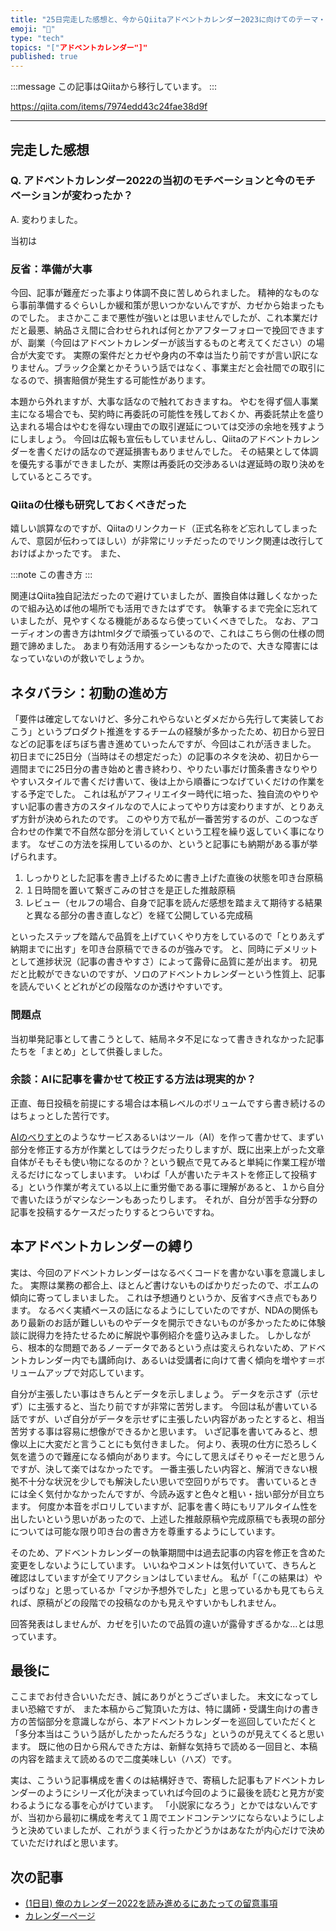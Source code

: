 ```yaml
---
title: "25日完走した感想と、今からQiitaアドベントカレンダー2023に向けてのテーマ・抱負"
emoji: "📝"
type: "tech"
topics: "["アドベントカレンダー"]"
published: true
---
```


:::message
この記事はQiitaから移行しています。
:::

https://qiita.com/items/7974edd43c24fae38d9f

---

## 完走した感想
### Q. アドベントカレンダー2022の当初のモチベーションと今のモチベーションが変わったか？
A. 変わりました。

当初は

### 反省：準備が大事
今回、記事が難産だった事より体調不良に苦しめられました。
精神的なものなら事前準備するぐらいしか緩和策が思いつかないんですが、カゼから始まったものでした。
まさかここまで悪性が強いとは思いませんでしたが、これ本業だけだと最悪、納品さえ間に合わせられれば何とかアフターフォローで挽回できますが、副業（今回はアドベントカレンダーが該当するものと考えてください）の場合が大変です。
実際の案件だとカゼや身内の不幸は当たり前ですが言い訳になりません。ブラック企業とかそういう話ではなく、事業主だと会社間での取引になるので、損害賠償が発生する可能性があります。

本題から外れますが、大事な話なので触れておきますね。
やむを得ず個人事業主になる場合でも、契約時に再委託の可能性を残しておくか、再委託禁止を盛り込まれる場合はやむを得ない理由での取引遅延については交渉の余地を残すようにしましょう。
今回は広報も宣伝もしていませんし、Qiitaのアドベントカレンダーを書くだけの話なので遅延損害もありませんでした。
その結果として体調を優先する事ができましたが、実際は再委託の交渉あるいは遅延時の取り決めをしているところです。

### Qiitaの仕様も研究しておくべきだった
嬉しい誤算なのですが、Qiitaのリンクカード（正式名称をど忘れしてしまったんで、意図が伝わってほしい）が非常にリッチだったのでリンク関連は改行しておけばよかったです。
また、

:::note
この書き方
:::

関連はQiita独自記法だったので避けていましたが、置換自体は難しくなかったので組み込めば他の場所でも活用できたはずです。
執筆するまで完全に忘れていましたが、見やすくなる機能があるなら使っていくべきでした。
なお、アコーディオンの書き方はhtmlタグで頑張っているので、これはこちら側の仕様の問題で諦めました。
あまり有効活用するシーンもなかったので、大きな障害にはなっていないのが救いでしょうか。

## ネタバラシ：初動の進め方
「要件は確定してないけど、多分これやらないとダメだから先行して実装しておこう」というプロダクト推進をするチームの経験が多かったため、初日から翌日などの記事をぼちぼち書き進めていったんですが、今回はこれが活きました。
初日までに25日分（当時はその想定だった）の記事のネタを決め、初日から一週間までに25日分の書き始めと書き終わり、やりたい事だけ箇条書きなりやりやすいスタイルで書くだけ書いて、後は上から順番につなげていくだけの作業をする予定でした。
これは私がアフィリエイター時代に培った、独自流のやりやすい記事の書き方のスタイルなので人によってやり方は変わりますが、とりあえず方針が決められたのです。
このやり方で私が一番苦労するのが、このつなぎ合わせの作業で不自然な部分を消していくという工程を繰り返していく事になります。
なぜこの方法を採用しているのか、というと記事にも納期がある事が挙げられます。

1. しっかりとした記事を書き上げるために書き上げた直後の状態を叩き台原稿
1. １日時間を置いて繋ぎこみの甘さを是正した推敲原稿
1. レビュー（セルフの場合、自身で記事を読んだ感想を踏まえて期待する結果と異なる部分の書き直しなど）を経て公開している完成稿

といったステップを踏んで品質を上げていくやり方をしているので「とりあえず納期までに出す」を叩き台原稿でできるのが強みです。
と、同時にデメリットとして進捗状況（記事の書きやすさ）によって露骨に品質に差が出ます。
初見だと比較ができないのですが、ソロのアドベントカレンダーという性質上、記事を読んでいくとどれがどの段階なのか透けやすいです。

### 問題点
当初単発記事として書こうとして、結局ネタ不足になって書ききれなかった記事たちを「まとめ」として供養しました。


### 余談：AIに記事を書かせて校正する方法は現実的か？
正直、毎日投稿を前提にする場合は本稿レベルのボリュームですら書き続けるのはちょっとした苦行です。

[AIのべりすと](https://ai-novel.com/)のようなサービスあるいはツール（AI）を作って書かせて、まずい部分を修正する方が作業としてはラクだったりしますが、既に出来上がった文章自体がそもそも使い物になるのか？という観点で見てみると単純に作業工程が増えるだけになってしまいます。
いわば「人が書いたテキストを修正して投稿する」という作業が考えている以上に重労働である事に理解があると、１から自分で書いたほうがマシなシーンもあったりします。
それが、自分が苦手な分野の記事を投稿するケースだったりするとつらいですね。

## 本アドベントカレンダーの縛り
実は、今回のアドベントカレンダーはなるべくコードを書かない事を意識しました。
実際は業務の都合上、ほとんど書けないものばかりだったので、ポエムの傾向に寄ってしまいました。
これは予想通りというか、反省すべき点でもあります。
なるべく実績ベースの話になるようにしていたのですが、NDAの関係もあり最新のお話が難しいものやデータを開示できないものが多かったために体験談に説得力を持たせるために解説や事例紹介を盛り込みました。
しかしながら、根本的な問題であるノーデータであるという点は変えられないため、アドベントカレンダー内でも講師向け、あるいは受講者に向けて書く傾向を増やす＝ボリュームアップで対応しています。

自分が主張したい事はきちんとデータを示しましょう。
データを示さず（示せず）に主張すると、当たり前ですが非常に苦労します。
今回は私が書いている話ですが、いざ自分がデータを示せずに主張したい内容があったとすると、相当苦労する事は容易に想像ができるかと思います。
いざ記事を書いてみると、想像以上に大変だと言うことにも気付きました。
何より、表現の仕方に恐ろしく気を遣うので難産になる傾向があります。今にして思えばそりゃそーだと思うんですが、決して楽ではなかったです。
一番主張したい内容と、解消できない根拠不十分な状況を少しでも解決したい思いで空回りがちです。
書いているときには全く気付かなかったんですが、今読み返すと色々と粗い・拙い部分が目立ちます。
何度か本音をポロリしていますが、記事を書く時にもリアルタイム性を出したいという思いがあったので、上述した推敲原稿や完成原稿でも表現の部分については可能な限り叩き台の書き方を尊重するようにしています。

そのため、アドベントカレンダーの執筆期間中は過去記事の内容を修正を含めた変更をしないようにしています。
いいねやコメントは気付いていて、きちんと確認はしていますが全てリアクションはしていません。
私が「（この結果は）やっぱりな」と思っているか「マジか予想外でした」と思っているかも見てもらえれば、原稿がどの段階での投稿なのかも見えやすいかもしれません。

回答発表はしませんが、カゼを引いたので品質の違いが露骨すぎるかな…とは思っています。

## 最後に
ここまでお付き合いいただき、誠にありがとうございました。
末文になってしまい恐縮ですが、
また本稿からご覧頂いた方は、特に講師・受講生向けの書き方の苦悩部分を意識しながら、本アドベントカレンダーを巡回していただくと「多分本当はこういう話がしたかったんだろうな」というのが見えてくると思います。
既に他の日から飛んできた方は、新鮮な気持ちで読める一回目と、本稿の内容を踏まえて読めるので二度美味しい（ハズ）です。

実は、こういう記事構成を書くのは結構好きで、寄稿した記事もアドベントカレンダーのようにシリーズ化が決まっていれば今回のように最後を読むと見方が変わるようになる事を心がけています。
「小説家になろう」とかではないんですが、当初から最初に構成を考えて１周でエンドコンテンツにならないようにしようと決めていましたが、これがうまく行ったかどうかはあなたが内心だけで決めていただければと思います。

## 次の記事
- [(1日目) 俺のカレンダー2022を読み進めるにあたっての留意事項](https://qiita.com/nomurasan/items/ff6f3b13ed679cc6feba)
- [カレンダーページ](https://qiita.com/advent-calendar/2022/oreno_nomurasan2022)

